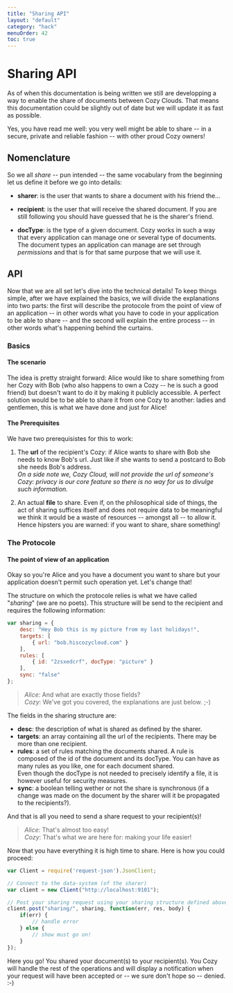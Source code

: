 ```yaml
---
title: "Sharing API"
layout: "default"
category: "hack"
menuOrder: 42
toc: true
---
```


# Sharing API

As of when this documentation is being written we still are developping a way
to enable the share of documents between Cozy Clouds. That means this
documentation could be slightly out of date but we will update it as fast as
possible.

Yes, you have read me well: you very well might be able to share -- in a
secure, private and reliable fashion -- with other proud Cozy owners!


## Nomenclature

So we all *share* -- pun intended -- the same vocabulary from the beginning let
us define it before we go into details:

* **sharer**: is the user that wants to share a document with his friend
the...

* **recipient**: is the user that will receive the shared document. If you are
still following you should have guessed that he is the sharer's friend.

* **docType**: is the type of a given document. Cozy works in such a way that
every application can manage one or several type of documents. The document
types an application can manage are set through *permissions* and that is for
that same purpose that we will use it.



## API

Now that we are all set let's dive into the technical details! To keep things
simple, after we have explained the basics, we will divide the
explanations into two parts: the first will describe the protocole from the
point of view of an application -- in other words what you have to code in
your application to be able to share -- and the second will explain the entire
process -- in other words what's happening behind the curtains.


### Basics

#### The scenario

The idea is pretty straight forward: Alice would like to share something from
her Cozy with Bob (who also happens to own a Cozy -- he is such a good friend)
but doesn't want to do it by making it publicly accessible.  A perfect solution
would be to be able to share it from one Cozy to another: ladies and gentlemen,
this is what we have done and just for Alice!


#### The Prerequisites

We have two prerequisistes for this to work:

1. The **url** of the recipient's Cozy: if Alice wants to share with Bob she
   needs to know Bob's url. Just like if she wants to send a postcard to Bob
   she needs Bob's address.<br />
   *On a side note we, Cozy Cloud, will not provide the url of someone's Cozy:
   privacy is our core feature so there is no way for us to divulge such
   information.*

2. An actual **file** to share. Even if, on the philosophical side of things,
   the act of sharing suffices itself and does not require data to be
   meaningful we think it would be a waste of resources -- amongst all -- to
   allow it. Hence hipsters you are warned: if you want to share, share
   something!


### The Protocole

#### The point of view of an application

Okay so you're Alice and you have a document you want to share but your
application doesn't permit such operation yet. Let's change that!

The structure on which the protocole relies is what we have called "*sharing*"
(we are no poets). This structure will be send to the recipient and requires
the following information:

```javascript
var sharing = {
    desc: "Hey Bob this is my picture from my last holidays!",
    targets: [
        { url: "bob.hiscozycloud.com" }
    ],
    rules: [
        { id: "2zsxedcrf", docType: "picture" }
    ],
    sync: "false"
};
```


> *Alice*: And what are exactly those fields?<br />
> *Cozy*: We've got you covered, the explanations are just below. ;-)


The fields in the sharing structure are:

* **desc**: the description of what is shared as defined by the sharer.
* **targets**: an array containing all the url of the recipients. There may be
  more than one recipient.
* **rules**: a set of rules matching the documents shared. A rule is composed
  of the id of the document and its docType. You can have as many rules as you
  like, one for each document shared.<br />
  Even though the docType is not needed to precisely identify a file, it is
  however useful for security measures.
* **sync**: a boolean telling wether or not the share is synchronous (if a
  change was made on the document by the sharer will it be propagated to the
  recipients?).

And that is all you need to send a share request to your recipient(s)!


> *Alice*: That's almost too easy!<br />
> *Cozy*: That's what we are here for: making your life easier!


Now that you have everything it is high time to share. Here is how you could
proceed:

```javascript
var Client = require('request-json').JsonClient;

// Connect to the data-system (of the sharer)
var client = new Client("http://localhost:9101");

// Post your sharing request using your sharing structure defined above
client.post("sharing/", sharing, function(err, res, body) {
    if(err) {
        // handle error
    } else {
        // show must go on!
    }
});
```


Here you go! You shared your document(s) to your recipient(s). You Cozy will
handle the rest of the operations and will display a notification when your
request will have been accepted or -- we sure don't hope so -- denied. :-)
